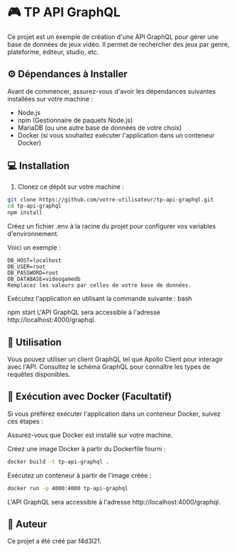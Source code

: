 # :video_game: TP API GraphQL

Ce projet est un exemple de création d'une API GraphQL pour gérer une base de données de jeux vidéo. Il permet de rechercher des jeux par genre, plateforme, éditeur, studio, etc.

## :gear: Dépendances à Installer

Avant de commencer, assurez-vous d'avoir les dépendances suivantes installées sur votre machine :

- Node.js
- npm (Gestionnaire de paquets Node.js)
- MariaDB (ou une autre base de données de votre choix)
- Docker (si vous souhaitez exécuter l'application dans un conteneur Docker)

## :computer: Installation

1. Clonez ce dépôt sur votre machine :

```bash
git clone https://github.com/votre-utilisateur/tp-api-graphql.git
cd tp-api-graphql
npm install
```

Créez un fichier .env à la racine du projet pour configurer vos variables d'environnement. 

Voici un exemple :
```
DB_HOST=localhost
DB_USER=root
DB_PASSWORD=root
DB_DATABASE=videogamedb
Remplacez les valeurs par celles de votre base de données.
```

Exécutez l'application en utilisant la commande suivante :
bash

npm start
L'API GraphQL sera accessible à l'adresse http://localhost:4000/graphql.

## :rocket: Utilisation
Vous pouvez utiliser un client GraphQL tel que Apollo Client pour interagir avec l'API. Consultez le schéma GraphQL pour connaître les types de requêtes disponibles.

## :whale: Exécution avec Docker (Facultatif)
Si vous préférez exécuter l'application dans un conteneur Docker, suivez ces étapes :

Assurez-vous que Docker est installé sur votre machine.

Créez une image Docker à partir du Dockerfile fourni :

```bash
docker build -t tp-api-graphql .
```
Exécutez un conteneur à partir de l'image créée :

```bash
docker run -p 4000:4000 tp-api-graphql
```

L'API GraphQL sera accessible à l'adresse http://localhost:4000/graphql.

## :bust_in_silhouette: Auteur
Ce projet a été créé par f4d3l21.
